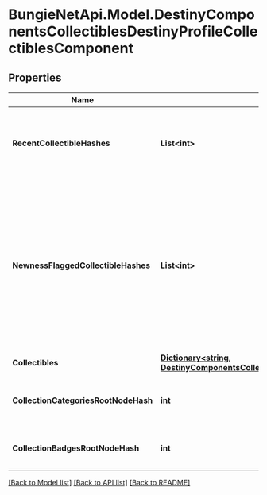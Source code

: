 
# BungieNetApi.Model.DestinyComponentsCollectiblesDestinyProfileCollectiblesComponent

## Properties

Name | Type | Description | Notes
------------ | ------------- | ------------- | -------------
**RecentCollectibleHashes** | **List&lt;int&gt;** | The list of collectibles determined by the game as having been \&quot;recently\&quot; acquired. | [optional] 
**NewnessFlaggedCollectibleHashes** | **List&lt;int&gt;** | The list of collectibles determined by the game as having been \&quot;recently\&quot; acquired.  The game client itself actually controls this data, so I personally question whether anyone will get much use out of this: because we can&#39;t edit this value through the API. But in case anyone finds it useful, here it is. | [optional] 
**Collectibles** | [**Dictionary&lt;string, DestinyComponentsCollectiblesDestinyCollectibleComponent&gt;**](DestinyComponentsCollectiblesDestinyCollectibleComponent.md) |  | [optional] 
**CollectionCategoriesRootNodeHash** | **int** | The hash for the root presentation node definition of Collection categories. | [optional] 
**CollectionBadgesRootNodeHash** | **int** | The hash for the root presentation node definition of Collection Badges. | [optional] 

[[Back to Model list]](../README.md#documentation-for-models)
[[Back to API list]](../README.md#documentation-for-api-endpoints)
[[Back to README]](../README.md)

